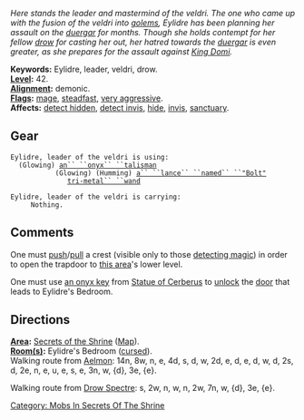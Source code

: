 *Here stands the leader and mastermind of the veldri. The one who came
up with the fusion of the veldri into [golems](Golems "wikilink"),
Eylidre has been planning her assault on the
[duergar](Duergar "wikilink") for months. Though she holds contempt for
her fellow [drow](Drow "wikilink") for casting her out, her hatred
towards the [duergar](Duergar "wikilink") is even greater, as she
prepares for the assault against [King Domi](King_Domi "wikilink").*

**Keywords:** Eylidre, leader, veldri, drow.  
**[Level](Level "wikilink"):** 42.  
**[Alignment](Alignment "wikilink"):** demonic.  
**[Flags](:Category:_Mob_Types "wikilink"):**
[mage](Spellcasting_Mobs "wikilink"),
[steadfast](Sentinel_Mobs "wikilink"), [very
aggressive](Aggressive_Mobs "wikilink").  
**Affects:** [detect hidden](Detect_Hidden "wikilink"), [detect
invis](Detect_Invis "wikilink"), [hide](Hide "wikilink"),
[invis](Invis "wikilink"), [sanctuary](Sanctuary "wikilink").  

## Gear

`Eylidre, leader of the veldri is using:`  
<worn around neck>`  (Glowing) `[`an`` ``onyx`` ``talisman`](Onyx_Talisman "wikilink")  
<wielded>`           (Glowing) (Humming) `[`a`` ``lance`` ``named`` ``"Bolt"`](Lance_Named_"Bolt" "wikilink")  
<held>`              `[`tri-metal`` ``wand`](Tri-Metal_Wand "wikilink")

`Eylidre, leader of the veldri is carrying:`  
`     Nothing.`

## Comments

One must [push](Push "wikilink")/[pull](Pull "wikilink") a crest
(visible only to those [detecting magic](Detect_Magic "wikilink")) in
order to open the trapdoor to [this
area](:Category:_Secrets_Of_The_Shrine "wikilink")'s lower level.

One must use [an onyx key](Onyx_Key "wikilink") from [Statue of
Cerberus](Statue_Of_Cerberus "wikilink") to [unlock](Unlock "wikilink")
the [door](:Category:_Doors "wikilink") that leads to Eylidre's Bedroom.

## Directions

**[Area](:Category:_Areas "wikilink"):** [Secrets of the
Shrine](:Category:_Secrets_Of_The_Shrine "wikilink")
([Map](Secrets_Of_The_Shrine_Map "wikilink")).  
**[Room(s)](:Category:_Rooms "wikilink"):** Eylidre's Bedroom
([cursed](Cursed_Rooms "wikilink")).  
Walking route from [Aelmon](Aelmon "wikilink"): 14n, 8w, n, e, 4d, s, d,
w, 2d, e, d, e, d, w, d, 2s, d, 2e, n, e, u, e, s, e, 3n, w, {d}, 3e,
{e}.

Walking route from [Drow Spectre](Drow_Spectre "wikilink"): s, 2w, n, w,
n, 2w, 7n, w, {d}, 3e, {e}.

[Category: Mobs In Secrets Of The
Shrine](Category:_Mobs_In_Secrets_Of_The_Shrine "wikilink")
